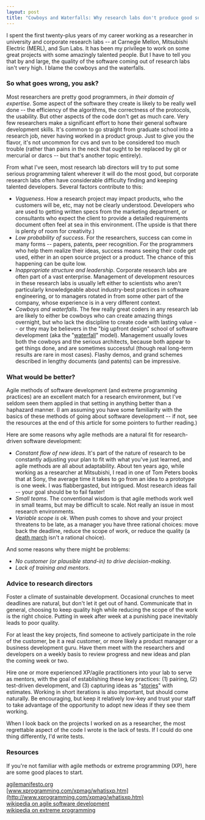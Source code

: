 ```yaml
---
layout: post
title: "Cowboys and Waterfalls: Why research labs don't produce good software"
---
```


I spent the first twenty-plus years of my career working as a researcher in university and corporate research labs -- at Carnegie Mellon, Mitsubishi Electric (MERL), and Sun Labs. It has been my privilege to work on some great projects with some amazingly talented people. But I have to tell you that by and large, the quality of the software coming out of research labs isn't very high. I blame the cowboys and the waterfalls.

### So what goes wrong, you ask?

Most researchers are pretty good programmers, *in their domain of expertise*. Some aspect of the software they create is likely to be really well done -- the efficiency of the algorithms, the correctness of the protocols, the usability. But other aspects of the code don't get as much care. Very few researchers make a significant effort to hone their general software development skills. It's common to go straight from graduate school into a research job, never having worked in a product group. Just to give you the flavor, it's not uncommon for cvs and svn to be considered too much trouble (rather than pains in the neck that ought to be replaced by git or mercurial or darcs -- but that's another topic entirely). 

From what I've seen, most research lab directors will try to put some serious programming talent wherever it will do the most good, but corporate research labs often have considerable difficulty finding and keeping talented developers. Several factors contribute to this:

* *Vagueness*. How a research project may impact products, who the customers will be, etc, may not be clearly understood. Developers who are used to getting written specs from the marketing department, or consultants who expect the client to provide a detailed requirements document often feel at sea in this environment. (The upside is that there is plenty of room for creativity.)
* *Low probability of success*. For the researchers, success can come in many forms -- papers, patents, peer recognition. For the programmers who help them realize their ideas, success means seeing their code get used, either in an open source project or a product. The chance of this happening can be quite low.
* *Inappropriate structure and leadership*. Corporate research labs are often part of a vast enterprise. Management of development resources in these research labs is usually left either to scientists who aren't particularly knowledgeable about industry-best practices in software engineering, or to managers rotated in from some other part of the company, whose experience is in a very different context.
* *Cowboys and waterfalls*. The few really great coders in any research lab are likely to either be cowboys who can create amazing things overnight, but who lack the discipline to create code with lasting value -- or they may be believers in the "big upfront design" school of software development (aka the "[waterfall](http://en.wikipedia.org/wiki/Waterfall_model)" model). Management usually loves both the cowboys and the serious architects, because both appear to get things done, and are sometimes successful (though real long-term results are rare in most cases). Flashy demos, and grand schemes described in lengthy documents (and patents) can be impressive.

### What would be better?

Agile methods of software development (and extreme programming practices) are an excellent match for a research environment, but I've seldom seen them applied in that setting in anything better than a haphazard manner. (I am assuming you have some familiarity with the basics of these methods of going about software development -- if not, see the resources at the end of this article for some pointers to further reading.)

Here are some reasons why agile methods are a natural fit for research-driven software development:

* _Constant flow of new ideas_. It's part of the nature of research to be constantly adjusting your plan to fit with what you've just learned, and agile methods are all about adaptability. About ten years ago, while working as a researcher at Mitsubishi, I read in one of Tom Peters books that at Sony, the average time it takes to go from an idea to a prototype is one week. I was flabbergasted, but intrigued. Most research ideas fail -- your goal should be to fail faster!
* _Small teams_. The conventional wisdom is that agile methods work well in small teams, but  may be difficult to scale. Not really an issue in most research environments.
* _Variable scope is ok_. When push comes to shove and your project threatens to be late, as a manager you have three rational choices: move back the deadline, reduce the scope of work, or reduce the quality (a [death march](http://www.amazon.com/Death-March-Second-Edward-Yourdon/dp/013143635X/ref=pd_bbs_sr_1/104-3830814-3606322?ie=UTF8&s=books&qid=1180904769&sr=8-1) isn't a rational choice). 

And some reasons why there might be problems:

* _No customer (or plausible stand-in) to drive decision-making_. 
* _Lack of training and mentors_.

### Advice to research directors

Foster a climate of sustainable development. Occasional crunches to meet deadlines are natural, but don't let it get out of hand. Communicate that in general, choosing to keep quality high while reducing the scope of the work is the right choice. Putting in week after week at a punishing pace inevitably leads to poor quality.

For at least the key projects, find someone to actively participate in the role of the customer, be it a real customer, or more likely a product manager or a business development guru. Have them meet with the researchers and developers on a weekly basis to review progress and new ideas and plan the coming week or two.

Hire one or more experienced XP/agile practitioners into your lab to serve as mentors, with the goal of establishing these key practices: (1) pairing, (2) test-driven development, and (3) capturing ideas as "[stories](http://www.extremeprogramming.org/rules/userstories.html)" with estimates. Working in short iterations is also important, but should come naturally. Be encouraging, but keep it relatively low-key and trust your staff to take advantage of the opportunity to adopt new ideas if they see them working.

When I look back on the projects I worked on as a researcher, the most regrettable aspect of the code I wrote is the lack of tests. If I could do one thing differently, I'd write tests. 

### Resources

If you're not familiar with agile methods or extreme programming (XP), here are some good places to start.

[agilemanifesto.org](http://agilemanifesto.org/)  
[www.xprogramming.com/xpmag/whatisxp.htm](http://www.xprogramming.com/xpmag/whatisxp.htm)    
[wikipedia on agile software development](http://en.wikipedia.org/wiki/Agile_software_development)   
[wikipedia on extreme programming](http://en.wikipedia.org/wiki/Extreme_Programming)  

